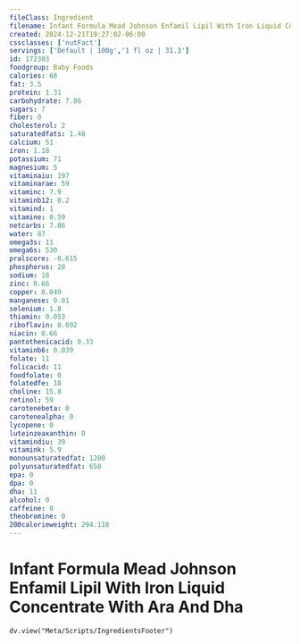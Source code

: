 ```yaml
---
fileClass: Ingredient
filename: Infant Formula Mead Johnson Enfamil Lipil With Iron Liquid Concentrate With Ara And Dha
created: 2024-12-21T19:27:02-06:00
cssclasses: ['nutFact']
servings: ['Default | 100g','1 fl oz | 31.3']
id: 172303
foodgroup: Baby Foods
calories: 68
fat: 3.5
protein: 1.31
carbohydrate: 7.86
sugars: 7
fiber: 0
cholesterol: 2
saturatedfats: 1.48
calcium: 51
iron: 1.18
potassium: 71
magnesium: 5
vitaminaiu: 197
vitaminarae: 59
vitaminc: 7.9
vitaminb12: 0.2
vitamind: 1
vitamine: 0.59
netcarbs: 7.86
water: 87
omega3s: 11
omega6s: 530
pralscore: -0.615
phosphorus: 28
sodium: 18
zinc: 0.66
copper: 0.049
manganese: 0.01
selenium: 1.8
thiamin: 0.053
riboflavin: 0.092
niacin: 0.66
pantothenicacid: 0.33
vitaminb6: 0.039
folate: 11
folicacid: 11
foodfolate: 0
folatedfe: 18
choline: 15.8
retinol: 59
carotenebeta: 0
carotenealpha: 0
lycopene: 0
luteinzeaxanthin: 0
vitamindiu: 39
vitamink: 5.9
monounsaturatedfat: 1200
polyunsaturatedfat: 650
epa: 0
dpa: 0
dha: 11
alcohol: 0
caffeine: 0
theobromine: 0
200calorieweight: 294.118
---
```


# Infant Formula Mead Johnson Enfamil Lipil With Iron Liquid Concentrate With Ara And Dha

```dataviewjs
dv.view("Meta/Scripts/IngredientsFooter")
```